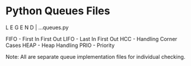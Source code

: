 # Python Queues Files

L E G E N D | ...queues.py

FIFO - First In First Out
LIFO - Last In First Out
HCC - Handling Corner Cases
HEAP - Heap Handling
PRIO - Priority

Note: All are separate queue implementation files for individual checking.